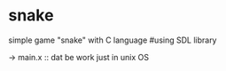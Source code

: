 # snake
simple game \"snake\" with C language  #using SDL library

 -> main.x :: dat be work just in unix OS

